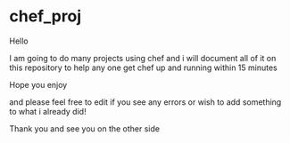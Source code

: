 # chef_proj

Hello

I am going to do many projects using chef and i will document all of it on this repository to help any one get chef up and running within 15 minutes

Hope you enjoy

and please feel free to edit if you see any errors or wish to add something to what i already did!

Thank you and see you on the other side

